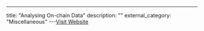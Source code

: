---
title: "Analysing On-chain Data"
description: ""
external_category: "Miscellaneous"
---[Visit Website](https://savecoins.medium.com/analysing-on-chain-data-for-financial-audits-of-centralized-crypto-companies-4bfda9aed7b2)

